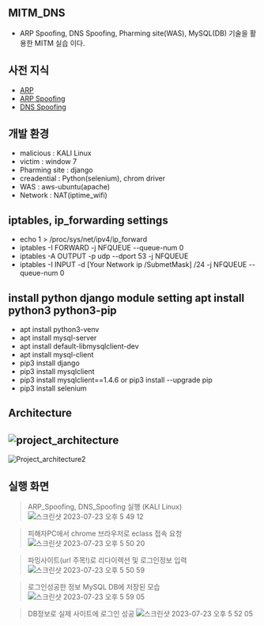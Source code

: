 ## MITM_DNS
- ARP Spoofing, DNS Spoofing, Pharming site(WAS), MySQL(DB) 기술을 활용한 MITM 실습 이다.

## 사전 지식
- <a href = ""> ARP</a>
- <a href = ""> ARP Spoofing</a>
- <a href = ""> DNS Spoofing</a>


## 개발 환경
- malicious : KALI Linux
- victim : window 7
- Pharming site : django
- creadential : Python(selenium), chrom driver
- WAS : aws-ubuntu(apache)
- Network : NAT(iptime_wifi)

## iptables, ip_forwarding settings
- echo 1 > /proc/sys/net/ipv4/ip_forward
- iptables -I FORWARD -j NFQUEUE --queue-num 0
- iptables -A OUTPUT -p udp --dport 53 -j NFQUEUE
- iptables -I INPUT -d [Your Network ip /SubmetMask] /24 -j NFQUEUE --queue-num 0


## install python django module setting apt install python3 python3-pip
- apt install python3-venv
- apt install mysql-server
- apt install default-libmysqlclient-dev
- apt install mysql-client
- pip3 install django
- pip3 install mysqlclient
- pip3 install mysqlclient==1.4.6 or pip3 install --upgrade pip
- pip3 install selenium

## Architecture
![project_architecture](https://github.com/hanmin0512/MITM_DNS/assets/37041208/6b8df0fb-7a6a-4a66-8a8b-eec33be19df3)
<br>
---
![Project_architecture2](https://github.com/hanmin0512/MITM_DNS/assets/37041208/a756c970-cc69-44bf-a75d-36afde4bac21)

## 실행 화면
> ARP_Spoofing, DNS_Spoofing 실행 (KALI Linux)
![스크린샷 2023-07-23 오후 5 49 12](https://github.com/hanmin0512/MITM_DNS/assets/37041208/b5282062-3036-4d15-a922-de1633f73208)

> 피해자PC에서 chrome 브라우저로 eclass 접속 요청 
![스크린샷 2023-07-23 오후 5 50 20](https://github.com/hanmin0512/MITM_DNS/assets/37041208/137b1388-269c-43c5-b0a0-b0685625cedd)

> 파밍사이트(url 주목!)로 리다이렉션 및 로그인정보 입력 
![스크린샷 2023-07-23 오후 5 50 59](https://github.com/hanmin0512/MITM_DNS/assets/37041208/c59c1ffb-1dc7-413f-af30-d2150a606a95)

> 로그인성공한 정보 MySQL DB에 저장된 모습
![스크린샷 2023-07-23 오후 5 59 05](https://github.com/hanmin0512/MITM_DNS/assets/37041208/b2cab53f-b815-45d9-a90c-535a7a3bac93)

> DB정보로 실제 사이트에 로그인 성공
![스크린샷 2023-07-23 오후 5 52 05](https://github.com/hanmin0512/MITM_DNS/assets/37041208/fdb06061-a4d4-41bd-b6ac-a43605c09393)

